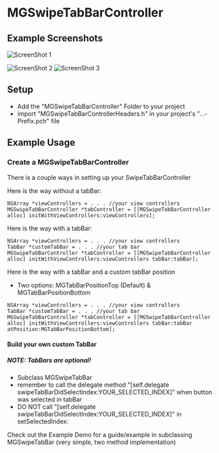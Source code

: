 # MGSwipeTabBarController

## Example Screenshots
![ScreenShot 1](http://farm9.staticflickr.com/8479/8278966578_c8532c456b.jpg)

![ScreenShot 2](http://farm9.staticflickr.com/8502/8277908927_bdba07fedf.jpg) 
![ScreenShot 3](http://farm9.staticflickr.com/8484/8277908843_092302bb8a.jpg)

## Setup
- Add the "MGSwipeTabBarController" Folder to your project
- import "MGSwipeTabBarControllerHeaders.h" in your project's "…-Prefix.pch" file

## Example Usage

### Create a MGSwipeTabBarController
There is a couple ways in setting up your SwipeTabBarController

Here is the way without a tabBar:
```objc
NSArray *viewControllers = . . . //your view controllers
MGSwipeTabBarController *tabController = [[MGSwipeTabBarController alloc] initWithViewControllers:viewControllers]; 
```
Here is the way with a tabBar:
```objc
NSArray *viewControllers = . . . //your view controllers
TabBar *customTabBar = . . . //your tab bar
MGSwipeTabBarController *tabController = [[MGSwipeTabBarController alloc] initWithViewControllers:viewControllers tabBar:tabBar]; 
```
Here is the way with a tabBar and a custom tabBar position
- Two options: MGTabBarPositionTop (Default) & MGTabBarPositionBottom

```objc
NSArray *viewControllers = . . . //your view controllers
TabBar *customTabBar = . . . //your tab bar
MGSwipeTabBarController *tabController = [[MGSwipeTabBarController alloc] initWithViewControllers:viewControllers tabBar:tabBar atPosition:MGTabBarPositionBottom]; 
```

#### Build your own custom TabBar
##### NOTE: TabBars are optional!
- Subclass MGSwipeTabBar
- remember to call the delegate method "[self.delegate swipeTabBarDidSelectIndex:YOUR_SELECTED_INDEX]" when button was selected in tabBar
- DO NOT call "[self.delegate swipeTabBarDidSelectIndex:YOUR_SELECTED_INDEX]" in setSelectedIndex:

Check out the Example Demo for a guide/example in subclassing MGSwipeTabBar (very simple, two method implementation)